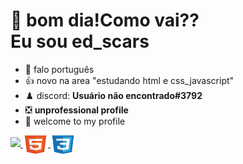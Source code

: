 
 # 👋 bom dia!Como vai?? <br>  **Eu sou ed_scars**
 - 🌱 falo português 
 -  👍 novo na area "estudando html e css_javascript"
 - ♟️ discord: **Usuário não encontrado#3792**
 - ❎ **unprofessional profile**
 - 🥳 welcome to my profile
  <a href="https://github.com/edscars">
  <img height="180em"src="https://github-readme-stats.vercel.app/api?username=edscars&show_icons=true&theme=tokyonight&include_all_commits=true&count_private=true"/>
  
  <img align="center"  height="30" width="40"        src="https://raw.githubusercontent.com/devicons/devicon/master/icons/html5/html5-original.svg">
  <img align="center"    height="30" width="40"      src="https://raw.githubusercontent.com/devicons/devicon/master/icons/css3/css3-original.svg">
